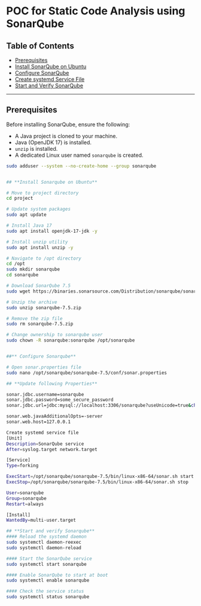 # POC for Static Code Analysis using SonarQube

## Table of Contents
- [Prerequisites](#prerequisites)
- [Install SonarQube on Ubuntu](#install-sonarqube-on-ubuntu)
- [Configure SonarQube](#configure-sonarqube)
- [Create systemd Service File](#create-systemd-service-file)
- [Start and Verify SonarQube](#start-and-verify-sonarqube)

---

## Prerequisites

Before installing SonarQube, ensure the following:

- A Java project is cloned to your machine.
- Java (OpenJDK 17) is installed.
- `unzip` is installed.
- A dedicated Linux user named `sonarqube` is created.

```bash
sudo adduser --system --no-create-home --group sonarqube


## **Install Sonarqube on Ubuntu**

# Move to project directory
cd project

# Update system packages
sudo apt update

# Install Java 17
sudo apt install openjdk-17-jdk -y

# Install unzip utility
sudo apt install unzip -y

# Navigate to /opt directory
cd /opt
sudo mkdir sonarqube
cd sonarqube

# Download SonarQube 7.5
sudo wget https://binaries.sonarsource.com/Distribution/sonarqube/sonarqube-7.5.zip

# Unzip the archive
sudo unzip sonarqube-7.5.zip

# Remove the zip file
sudo rm sonarqube-7.5.zip

# Change ownership to sonarqube user
sudo chown -R sonarqube:sonarqube /opt/sonarqube


##** Configure Sonarqube**

# Open sonar.properties file
sudo nano /opt/sonarqube/sonarqube-7.5/conf/sonar.properties

## **Update following Properties**

sonar.jdbc.username=sonarqube
sonar.jdbc.password=some_secure_password
sonar.jdbc.url=jdbc:mysql://localhost:3306/sonarqube?useUnicode=true&characterEncoding=utf8&rewriteBatchedStatements=true&useConfigs=maxPerformance&useSSL=false

sonar.web.javaAdditionalOpts=-server
sonar.web.host=127.0.0.1

Create systemd service file
[Unit]
Description=SonarQube service
After=syslog.target network.target

[Service]
Type=forking

ExecStart=/opt/sonarqube/sonarqube-7.5/bin/linux-x86-64/sonar.sh start
ExecStop=/opt/sonarqube/sonarqube-7.5/bin/linux-x86-64/sonar.sh stop

User=sonarqube
Group=sonarqube
Restart=always

[Install]
WantedBy=multi-user.target

## **Start and verify Sonarqube**
#### Reload the systemd daemon
sudo systemctl daemon-reexec
sudo systemctl daemon-reload

#### Start the SonarQube service
sudo systemctl start sonarqube

#### Enable SonarQube to start at boot
sudo systemctl enable sonarqube

#### Check the service status
sudo systemctl status sonarqube



